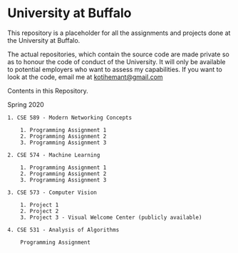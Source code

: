# University at Buffalo

This repository is a placeholder for all the assignments and projects done at the University at Buffalo.

The actual repositories, which contain the source code are made private so as to honour the code of conduct of the University. It will only be available to potential employers who want to assess my capabilities. If you want to look at the code, email me at kotihemant@gmail.com

Contents in this Repository.

Spring 2020

    1. CSE 589 - Modern Networking Concepts

        1. Programming Assignment 1
        2. Programming Assignment 2
        3. Programming Assignment 3

    2. CSE 574 - Machine Learning
    
        1. Programming Assignment 1
        2. Programming Assignment 2
        3. Programming Assignment 3

    3. CSE 573 - Computer Vision

        1. Project 1
        2. Project 2
        3. Project 3 - Visual Welcome Center (publicly available)

    4. CSE 531 - Analysis of Algorithms

        Programming Assignment
